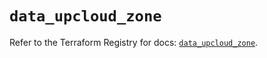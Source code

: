 # `data_upcloud_zone`

Refer to the Terraform Registry for docs: [`data_upcloud_zone`](https://registry.terraform.io/providers/upcloudltd/upcloud/5.26.0/docs/data-sources/zone).
